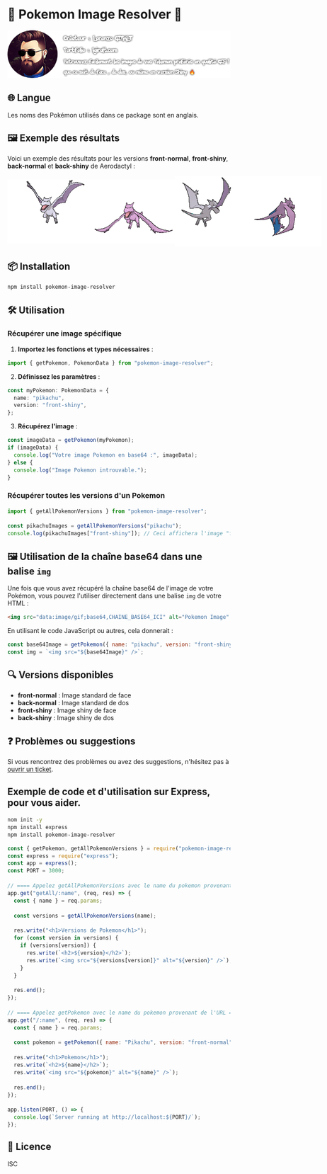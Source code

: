 # 🚀 Pokemon Image Resolver 🚀

<img src="banner.png" alt="Créateur">

## 🌐 Langue

Les noms des Pokémon utilisés dans ce package sont en anglais.

## 🖼️ Exemple des résultats

Voici un exemple des résultats pour les versions **front-normal**, **front-shiny**, **back-normal** et **back-shiny** de Aerodactyl :

<div style="display: flex; align-items: center;">
  <img src="./assets/sprites/aerodactyl.gif" alt="Aerodactyl front-normal" />
  <img src="./assets/sprites/aerodactyl2.gif" alt="Aerodactyl front-shiny" />
  <img src="./assets/sprites/aerodactyl3.gif" alt="Aerodactyl back-normal" />
  <img src="./assets/sprites/aerodactyl4.gif" alt="Aerodactyl back-shiny" />
</div>

## 📦 Installation

```bash
npm install pokemon-image-resolver
```

## 🛠 Utilisation

### Récupérer une image spécifique

1. **Importez les fonctions et types nécessaires** :

```typescript
import { getPokemon, PokemonData } from "pokemon-image-resolver";
```

2. **Définissez les paramètres** :

```typescript
const myPokemon: PokemonData = {
  name: "pikachu",
  version: "front-shiny",
};
```

3. **Récupérez l'image** :

```typescript
const imageData = getPokemon(myPokemon);
if (imageData) {
  console.log("Votre image Pokemon en base64 :", imageData);
} else {
  console.log("Image Pokemon introuvable.");
}
```

### Récupérer toutes les versions d'un Pokemon

```typescript
import { getAllPokemonVersions } from "pokemon-image-resolver";

const pikachuImages = getAllPokemonVersions("pikachu");
console.log(pikachuImages["front-shiny"]); // Ceci affichera l'image "front-shiny" de Pikachu en base64, ou `null` si elle n'est pas trouvée.
```

## 🖼️ Utilisation de la chaîne base64 dans une balise `img`

Une fois que vous avez récupéré la chaîne base64 de l'image de votre Pokémon, vous pouvez l'utiliser directement dans une balise `img` de votre HTML :

```html
<img src="data:image/gif;base64,CHAINE_BASE64_ICI" alt="Pokemon Image" />
```

En utilisant le code JavaScript ou autres, cela donnerait :

```javascript
const base64Image = getPokemon({ name: "pikachu", version: "front-shiny" });
const img = `<img src="${base64Image}" />`;
```

## 🔍 Versions disponibles

- **front-normal** : Image standard de face
- **back-normal** : Image standard de dos
- **front-shiny** : Image shiny de face
- **back-shiny** : Image shiny de dos

## ❓ Problèmes ou suggestions

Si vous rencontrez des problèmes ou avez des suggestions, n'hésitez pas à [ouvrir un ticket](https://github.com/Senzo13/pokemon-image-resolver/issues).

## Exemple de code et d'utilisation sur Express, pour vous aider.

```bash
nom init -y
npm install express
npm install pokemon-image-resolver
```

```javascript
const { getPokemon, getAllPokemonVersions } = require("pokemon-image-resolver");
const express = require("express");
const app = express();
const PORT = 3000;

// ==== Appelez getAllPokemonVersions avec le name du pokemon provenant de l'URL ==== \\
app.get("getAll/:name", (req, res) => {
  const { name } = req.params;

  const versions = getAllPokemonVersions(name);

  res.write("<h1>Versions de Pokemon</h1>");
  for (const version in versions) {
    if (versions[version]) {
      res.write(`<h2>${version}</h2>`);
      res.write(`<img src="${versions[version]}" alt="${version}" />`);
    }
  }

  res.end();
});

// ==== Appelez getPokemon avec le name du pokemon provenant de l'URL ==== \\
app.get("/:name", (req, res) => {
  const { name } = req.params;

  const pokemon = getPokemon({ name: "Pikachu", version: "front-normal" });

  res.write("<h1>Pokemon</h1>");
  res.write(`<h2>${name}</h2>`);
  res.write(`<img src="${pokemon}" alt="${name}" />`);

  res.end();
});

app.listen(PORT, () => {
  console.log(`Server running at http://localhost:${PORT}/`);
});
```

## 📝 Licence

ISC
